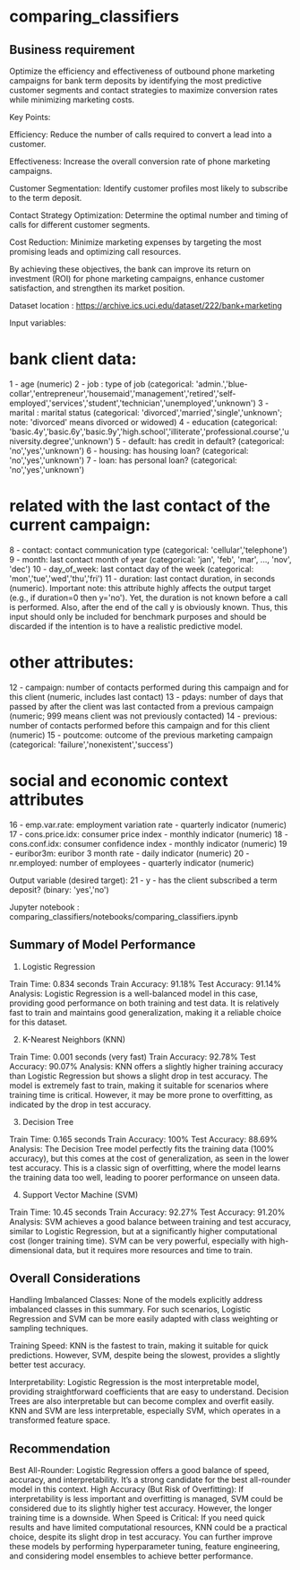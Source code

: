 # comparing_classifiers

Business requirement
--------------------

Optimize the efficiency and effectiveness of outbound phone marketing campaigns for bank term deposits by identifying the most predictive customer segments and contact strategies to maximize conversion rates while minimizing marketing costs.

Key Points:

Efficiency: Reduce the number of calls required to convert a lead into a customer.

Effectiveness: Increase the overall conversion rate of phone marketing campaigns.

Customer Segmentation: Identify customer profiles most likely to subscribe to the term deposit.

Contact Strategy Optimization: Determine the optimal number and timing of calls for different customer segments.

Cost Reduction: Minimize marketing expenses by targeting the most promising leads and optimizing call resources.

By achieving these objectives, the bank can improve its return on investment (ROI) for phone marketing campaigns, enhance customer satisfaction, and strengthen its market position.


Dataset location : https://archive.ics.uci.edu/dataset/222/bank+marketing

Input variables:
# bank client data:
1 - age (numeric)
2 - job : type of job (categorical: 'admin.','blue-collar','entrepreneur','housemaid','management','retired','self-employed','services','student','technician','unemployed','unknown')
3 - marital : marital status (categorical: 'divorced','married','single','unknown'; note: 'divorced' means divorced or widowed)
4 - education (categorical: 'basic.4y','basic.6y','basic.9y','high.school','illiterate','professional.course','university.degree','unknown')
5 - default: has credit in default? (categorical: 'no','yes','unknown')
6 - housing: has housing loan? (categorical: 'no','yes','unknown')
7 - loan: has personal loan? (categorical: 'no','yes','unknown')
# related with the last contact of the current campaign:
8 - contact: contact communication type (categorical: 'cellular','telephone')
9 - month: last contact month of year (categorical: 'jan', 'feb', 'mar', ..., 'nov', 'dec')
10 - day_of_week: last contact day of the week (categorical: 'mon','tue','wed','thu','fri')
11 - duration: last contact duration, in seconds (numeric). Important note: this attribute highly affects the output target (e.g., if duration=0 then y='no'). Yet, the duration is not known before a call is performed. Also, after the end of the call y is obviously known. Thus, this input should only be included for benchmark purposes and should be discarded if the intention is to have a realistic predictive model.
# other attributes:
12 - campaign: number of contacts performed during this campaign and for this client (numeric, includes last contact)
13 - pdays: number of days that passed by after the client was last contacted from a previous campaign (numeric; 999 means client was not previously contacted)
14 - previous: number of contacts performed before this campaign and for this client (numeric)
15 - poutcome: outcome of the previous marketing campaign (categorical: 'failure','nonexistent','success')
# social and economic context attributes
16 - emp.var.rate: employment variation rate - quarterly indicator (numeric)
17 - cons.price.idx: consumer price index - monthly indicator (numeric)
18 - cons.conf.idx: consumer confidence index - monthly indicator (numeric)
19 - euribor3m: euribor 3 month rate - daily indicator (numeric)
20 - nr.employed: number of employees - quarterly indicator (numeric)

Output variable (desired target):
21 - y - has the client subscribed a term deposit? (binary: 'yes','no')

Jupyter notebook :  comparing_classifiers/notebooks/comparing_classifiers.ipynb





Summary of Model Performance
-----------------------------
1. Logistic Regression

Train Time: 0.834 seconds
Train Accuracy: 91.18%
Test Accuracy: 91.14%
Analysis: Logistic Regression is a well-balanced model in this case, providing good performance on both training and test data. It is relatively fast to train and maintains good generalization, making it a reliable choice for this dataset.

2. K-Nearest Neighbors (KNN)

Train Time: 0.001 seconds (very fast)
Train Accuracy: 92.78%
Test Accuracy: 90.07%
Analysis: KNN offers a slightly higher training accuracy than Logistic Regression but shows a slight drop in test accuracy. The model is extremely fast to train, making it suitable for scenarios where training time is critical. However, it may be more prone to overfitting, as indicated by the drop in test accuracy.

3. Decision Tree

Train Time: 0.165 seconds
Train Accuracy: 100%
Test Accuracy: 88.69%
Analysis: The Decision Tree model perfectly fits the training data (100% accuracy), but this comes at the cost of generalization, as seen in the lower test accuracy. This is a classic sign of overfitting, where the model learns the training data too well, leading to poorer performance on unseen data.

4. Support Vector Machine (SVM)

Train Time: 10.45 seconds
Train Accuracy: 92.27%
Test Accuracy: 91.20%
Analysis: SVM achieves a good balance between training and test accuracy, similar to Logistic Regression, but at a significantly higher computational cost (longer training time). SVM can be very powerful, especially with high-dimensional data, but it requires more resources and time to train.

Overall Considerations
----------------------

Handling Imbalanced Classes: None of the models explicitly address imbalanced classes in this summary. For such scenarios, Logistic Regression and SVM can be more easily adapted with class weighting or sampling techniques.

Training Speed: KNN is the fastest to train, making it suitable for quick predictions. However, SVM, despite being the slowest, provides a slightly better test accuracy.

Interpretability: Logistic Regression is the most interpretable model, providing straightforward coefficients that are easy to understand. Decision Trees are also interpretable but can become complex and overfit easily. KNN and SVM are less interpretable, especially SVM, which operates in a transformed feature space.

Recommendation
--------------
Best All-Rounder: Logistic Regression offers a good balance of speed, accuracy, and interpretability. It’s a strong candidate for the best all-rounder model in this context.
High Accuracy (But Risk of Overfitting): If interpretability is less important and overfitting is managed, SVM could be considered due to its slightly higher test accuracy. However, the longer training time is a downside.
When Speed is Critical: If you need quick results and have limited computational resources, KNN could be a practical choice, despite its slight drop in test accuracy.
You can further improve these models by performing hyperparameter tuning, feature engineering, and considering model ensembles to achieve better performance.

